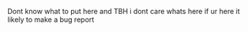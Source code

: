 Dont know what to put here and TBH i dont care whats here if ur here it likely to make a bug report
